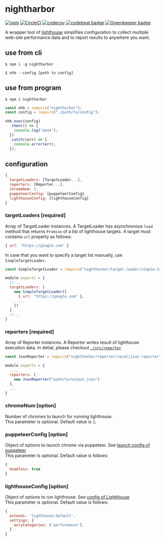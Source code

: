 # nightharbor
[![npm](https://img.shields.io/npm/v/nightharbor.svg)](https://www.npmjs.com/package/nightharbor)
[![CircleCI](https://circleci.com/gh/YoshiyukiKato/nightharbor.svg?style=shield)](https://circleci.com/gh/YoshiyukiKato/nightharbor)
[![codecov](https://codecov.io/gh/YoshiyukiKato/nightharbor/branch/master/graph/badge.svg)](https://codecov.io/gh/YoshiyukiKato/nightharbor)
[![codebeat badge](https://codebeat.co/badges/1ae3874c-ce60-4e2f-a4ca-64d8b0cedc53)](https://codebeat.co/projects/github-com-yoshiyukikato-nightharbor-master)
[![Greenkeeper badge](https://badges.greenkeeper.io/YoshiyukiKato/nightharbor.svg)](https://greenkeeper.io/)

A wrapper tool of [lighthouse](https://github.com/GoogleChrome/lighthouse) simplifies configuration to collect multiple web-site performance data and to report results to anywhere you want.

## use from cli
```terminal
$ npm i -g nightharbor
```

```terminal
$ nhb --config [path to config]
```

## use from program
```terminal
$ npm i nightharbor
```

```js
const nhb = require("nightharbor");
const config = require("./path/to/config");

nhb.exec(config)
  .then(() => {
    console.log("done");
  })
  .catch((err) => {
    console.error(err);
  });
```

## configuration

```js
{
  targetLoaders: [TargetLoader...],
  reporters: [Reporter...],
  chromeNum: 2,
  puppeteerConfig: {puppeteerConfig},
  lighthouseConfig: {lighthouseConfig}
}
```

### targetLoaders [required]
Array of TargetLoader instances. A TargetLoader has asynchronous `load` method that returns `Promise` of a list of lighthouse targets. A target must contains `url` property as follows:

```js
{ url: "https://google.com" }
```

In case that you want to specify a target list manually, use `SimpleTargetLoader`.

```js
const SimpleTargetLoader = require("nightharbor/target-loader/simple-target-loader.js");

module.exports = {
  //...
  targetLoaders: [
    new SimpleTargetLoader([
      { url: "https://google.com" },
      ...
    ])
  ]
  //...
}
```

### reporters [required]
Array of Reporter instances. A Reporter writes result of lighthouse execution data.
In detial, please checkout [`./src/reporter`]()

```js
const JsonReporter = require("nightharbor/reporter/local/json-reporter");

module.exports = {
  ...,
  reporters: [
    new JsonReporter("path/to/output.json")
  ],
  ...
}
```

### chromeNum [option]
Number of chromes to launch for running lighthouse.  
This parameter is optional. Default value is `1`;

### puppeteerConfig [option]
Object of options to launch chrome via puppeteer. See [launch config of puppeteer](https://github.com/GoogleChrome/puppeteer/blob/v1.7.0/docs/api.md#puppeteerlaunchoptions)  
This parameter is optional. Default value is follows:

```js
{
  headless: true
}
```

### lighthouseConfig [option]
Object of options to run lighthouse. See [config of LightHouse](https://github.com/GoogleChrome/lighthouse/blob/master/docs/configuration.md)  
This parameter is optional. Default value is follows:

```js
{
  extends: 'lighthouse:default',
  settings: {
    onlyCategories: ['performance'],
  }
}
```